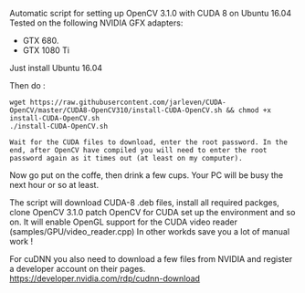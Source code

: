 
Automatic script for setting up OpenCV 3.1.0 with CUDA 8 on Ubuntu 16.04
Tested on the following NVIDIA GFX adapters:
* GTX 680. 
* GTX 1080 Ti

Just install Ubuntu 16.04

Then do :
```
wget https://raw.githubusercontent.com/jarleven/CUDA-OpenCV/master/CUDA8-OpenCV310/install-CUDA-OpenCV.sh && chmod +x install-CUDA-OpenCV.sh
./install-CUDA-OpenCV.sh

Wait for the CUDA files to download, enter the root password. In the end, after OpenCV have compiled you will need to enter the root password again as it times out (at least on my computer).

```

Now go put on the coffe, then drink a few cups. Your PC will be busy the next hour or so at least.

The script will download CUDA-8 .deb files, install all required packges, clone OpenCV 3.1.0 patch OpenCV for CUDA set up the environment and so on. It will enable OpenGL support for the CUDA video reader (samples/GPU/video_reader.cpp)
In other workds save you a lot of manual work !

For cuDNN you also need to download a few files from NVIDIA and register a developer account on their pages.
https://developer.nvidia.com/rdp/cudnn-download

